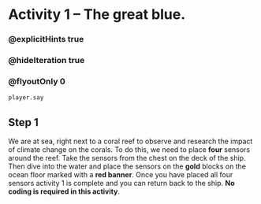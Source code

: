 # Activity 1 – The great blue.

### @explicitHints true
### @hideIteration true 
### @flyoutOnly 0

```python
player.say
```

## Step 1
We are at sea, right next to a coral reef to observe and research the impact of climate change on the corals. 
To do this, we need to place **four** sensors around the reef.
Take the sensors from the chest on the deck of the ship. Then dive into the water and place the sensors on the **gold** blocks on the ocean floor marked 
with a **red banner**. 
Once you have placed all four sensors activity 1 is complete and you can return back to the ship. 
**No coding is required in this activity**.
